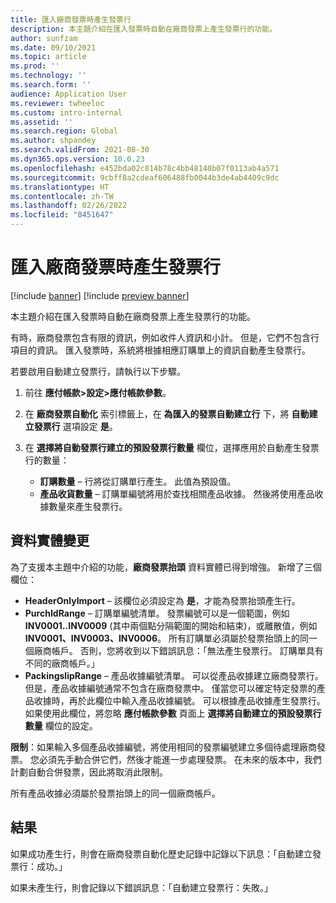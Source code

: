 ```yaml
---
title: 匯入廠商發票時產生發票行
description: 本主題介紹在匯入發票時自動在廠商發票上產生發票行的功能。
author: sunfzam
ms.date: 09/10/2021
ms.topic: article
ms.prod: ''
ms.technology: ''
ms.search.form: ''
audience: Application User
ms.reviewer: twheeloc
ms.custom: intro-internal
ms.assetid: ''
ms.search.region: Global
ms.author: shpandey
ms.search.validFrom: 2021-08-30
ms.dyn365.ops.version: 10.0.23
ms.openlocfilehash: e452bda02c814b78c4bb48140b07f0113ab4a571
ms.sourcegitcommit: 9cbff8a2cdeaf606488fb0044b3de4ab4409c9dc
ms.translationtype: HT
ms.contentlocale: zh-TW
ms.lasthandoff: 02/26/2022
ms.locfileid: "8451647"
---
```

# <a name="generate-invoice-lines-when-you-import-vendor-invoices"></a>匯入廠商發票時產生發票行

[!include [banner](../includes/banner.md)]
[!include [preview banner](../includes/preview-banner.md)]

本主題介紹在匯入發票時自動在廠商發票上產生發票行的功能。

有時，廠商發票包含有限的資訊，例如收件人資訊和小計。 但是，它們不包含行項目的資訊。 匯入發票時，系統將根據相應訂購單上的資訊自動產生發票行。

若要啟用自動建立發票行，請執行以下步驟。

1.  前往 **應付帳款\>設定\>應付帳款參數**。
2.  在 **廠商發票自動化** 索引標籤上，在 **為匯入的發票自動建立行** 下，將 **自動建立發票行** 選項設定 **是**。 
4.  在 **選擇將自動發票行建立的預設發票行數量** 欄位，選擇應用於自動產生發票行的數量：

    - **訂購數量** – 行將從訂購單行產生。 此值為預設值。
    - **產品收貨數量** – 訂購單編號將用於查找相關產品收據。 然後將使用產品收據數量來產生發票行。

## <a name="data-entity-changes"></a>資料實體變更

為了支援本主題中介紹的功能，**廠商發票抬頭** 資料實體已得到增強。 新增了三個欄位：

- **HeaderOnlyImport** – 該欄位必須設定為 **是**，才能為發票抬頭產生行。
- **PurchIdRange** – 訂購單編號清單。 發票編號可以是一個範圍，例如 **INV0001..INV0009** (其中兩個點分隔範圍的開始和結束)，或離散值，例如 **INV0001、INV0003、INV0006**。 所有訂購單必須屬於發票抬頭上的同一個廠商帳戶。 否則，您將收到以下錯誤訊息：「無法產生發票行。 訂購單具有不同的廠商帳戶。」
- **PackingslipRange** – 產品收據編號清單。 可以從產品收據建立廠商發票行。 但是，產品收據編號通常不包含在廠商發票中。 僅當您可以確定特定發票的產品收據時，再於此欄位中輸入產品收據編號。 可以根據產品收據產生發票行。 如果使用此欄位，將忽略 **應付帳款參數** 頁面上 **選擇將自動建立的預設發票行數量** 欄位的設定。 

**限制**：如果輸入多個產品收據編號，將使用相同的發票編號建立多個待處理廠商發票。 您必須先手動合併它們，然後才能進一步處理發票。 在未來的版本中，我們計劃自動合併發票，因此將取消此限制。

所有產品收據必須屬於發票抬頭上的同一個廠商帳戶。

## <a name="result"></a>結果

如果成功產生行，則會在廠商發票自動化歷史記錄中記錄以下訊息：「自動建立發票行：成功。」

如果未產生行，則會記錄以下錯誤訊息：「自動建立發票行：失敗。」
